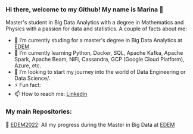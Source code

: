 ### Hi there, welcome to my Github! My name is Marina 👋

Master's student in Big Data Analytics with a degree in Mathematics and Physics with a passion for data and statistics.
A couple of facts about me:

- 🔭 I’m currently studing for a master's degree in Big Data Analytics at [EDEM](https://edem.eu/master-big-data-analytics/).
- 🌱 I’m currently learning Python, Docker, SQL, Apache Kafka, Apache Spark, Apache Beam, NiFi, Cassandra, GCP (Google Cloud Platform), Azure, etc.
- 👯 I’m looking to start my journey into the world of Data Engineering or Data Science/.
- ⚡ Fun fact: 
- 📫 How to reach me: [Linkedin](www.linkedin.com/in/marinaperezbarber)


### My main Repositories:

📁 [EDEM2022](https://github.com/marinapb16/EDEM2022): All my progress during the Master in Big Data at [EDEM](https://edem.eu/master-big-data-analytics/)